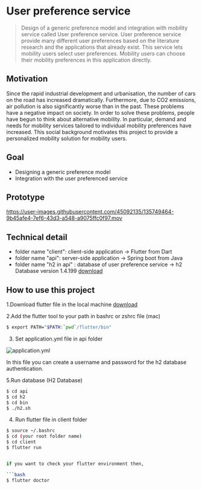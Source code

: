 # User preference service 

> Design of a generic preference model and integration with mobility service called User preference service. User preference service provide many different user preferences based on the literature research and the applications that already exist. This service lets mobility users select user preferences. Mobility users can choose their mobility preferences in this application directly. 

## Motivation 

Since the rapid industrial development and urbanisation, the number of cars on the road has increased dramatically. Furthermore,  due to CO2 emissions, air pollution is also significantly worse than in the past. These problems have a negative impact on society. In order to solve these problems, people have begun to think about alternative mobility. In particular, demand and needs for mobility services tailored to individual mobility preferences have increased.
This social background motivates this project to provide a personalized mobility solution for mobility users.

## Goal

* Designing a generic preference model
* Integration with the user preferenced service

## Prototype 

https://user-images.githubusercontent.com/45092135/135749464-9b45afe4-7ef6-43d3-a548-a9075ffc0f97.mov


## Technical detail 

* folder name "client": client-side application -> Flutter from Dart 
* folder name "api": server-side application -> Spring boot from Java
* folder name "h2 in api" : database of user preference service -> h2 Database version 1.4.199 [download](http://www.h2database.com/html/download.html)



## How to use this project

1.Download flutter file in the local machine [download](https://flutter.dev/docs/get-started/install)

2.Add the flutter tool to your path in bashrc or zshrc file (mac) 

```bash 
$ export PATH="$PATH:`pwd`/flutter/bin"
```
3. Set application.yml file in api folder 

![application.yml](https://user-images.githubusercontent.com/45092135/135749936-87e3b048-36aa-4a65-9a11-13b3db14c5ff.png)

In this file you can create a username and password for the h2 database authentication. 

5.Run database (H2 Database) 

```bash 
$ cd api 
$ cd h2
$ cd bin 
$ ./h2.sh
```

4. Run flutter file in client folder

```bash 
$ source ~/.bashrc 
$ cd (your root folder name)
$ cd client
$ flutter run 


if you want to check your flutter environment then, 

```bash
$ flutter doctor
```



